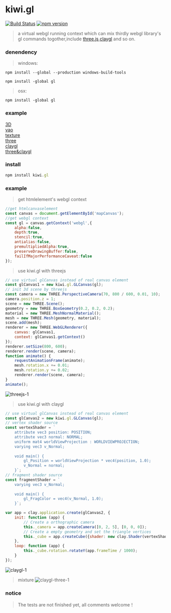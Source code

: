 # kiwi.gl
[![Build Status](https://travis-ci.org/axmand/kiwi.gl.svg?branch=master)](https://travis-ci.org/axmand/kiwi.gl)
[![npm version](https://badge.fury.io/js/kiwi.gl.svg)](https://badge.fury.io/js/kiwi.gl)
<!-- [![codecov](https://codecov.io/gh/axmand/kiwi.gl/branch/master/graph/badge.svg)](https://codecov.io/gh/axmand/kiwi.gl) -->
>a virtual webgl running context which can mix thirdly webgl library's gl commands togother,include [three.js](https://github.com/mrdoob/three.js),[claygl](https://github.com/pissang/claygl) and so on.
### denendency ###
>windows:
```
npm install --global --production windows-build-tools

npm install -global gl
```
>osx:
```
npm install -global gl
```
### example ###
[3D](http://139.129.7.130/kiwi.gl/example/kiwi.gl.3d.html)  
[vao](http://139.129.7.130/kiwi.gl/example/kiwi.gl.vao.html)  
[texture](http://139.129.7.130/kiwi.gl/example/kiwi.gl.texture.html)  
[three](http://139.129.7.130/kiwi.gl/example/kiwi.gl.three.html)  
[claygl](http://139.129.7.130/kiwi.gl/example/kiwi.gl.clay.html)  
[three&claygl](http://139.129.7.130/kiwi.gl/example/kiwi.gl.three.claygl.html)
### install ###
```javascript
npm install kiwi.gl 
```
### example ###
> get htmlelement's webgl context
```javascript
//get htmlcanvaselement
const canvas = document.getElementById('mapCanvas');
//get webgl context
const gl = canvas.getContext('webgl',{
    alpha:false,
    depth:true,
    stencil:true,
    antialias:false,
    premultipliedAlpha:true,
    preserveDrawingBuffer:false,
    failIfMajorPerformanceCaveat:false
});
```
> use kiwi.gl with threejs
```javascript
// use virtual glCanvas instead of real canvas element
const glCanvas1 = new kiwi.gl.GLCanvas(gl);
// init 3d scene by threejs
const camera = new THREE.PerspectiveCamera(70, 800 / 600, 0.01, 10);
camera.position.z = 1;
scene = new THREE.Scene();
geometry = new THREE.BoxGeometry(0.2, 0.2, 0.2);
material = new THREE.MeshNormalMaterial();
mesh = new THREE.Mesh(geometry, material);
scene.add(mesh);
renderer = new THREE.WebGLRenderer({
    canvas: glCanvas1,
    context: glCanvas1.getContext()
});
renderer.setSize(800, 600);
renderer.render(scene, camera);
function animate() {
    requestAnimationFrame(animate);
    mesh.rotation.x += 0.01;
    mesh.rotation.y += 0.02;
    renderer.render(scene, camera);
}
animate();
```
![threejs-1](https://user-images.githubusercontent.com/5127112/39559112-6da252c6-4ec6-11e8-9c01-61c7a34d4f17.png)
> use kiwi.gl with claygl
```javascript
// use virtual glCanvas instead of real canvas element
const glCanvas2 = new kiwi.gl.GLCanvas(gl);
// vertex shader source
const vertexShader = `
    attribute vec3 position: POSITION;
    attribute vec3 normal: NORMAL;
    uniform mat4 worldViewProjection : WORLDVIEWPROJECTION;
    varying vec3 v_Normal;
    
    void main() {
        gl_Position = worldViewProjection * vec4(position, 1.0);
        v_Normal = normal;
    }`;
// fragment shader source
const fragmentShader = `
    varying vec3 v_Normal;
    
    void main() {
        gl_FragColor = vec4(v_Normal, 1.0);
    }`;

var app = clay.application.create(glCanvas2, {
    init: function (app) {
        // Create a orthographic camera
        this._camera = app.createCamera([0, 2, 5], [0, 0, 0]);
        // Create a empty geometry and set the triangle vertices
        this._cube = app.createCube({shader: new clay.Shader(vertexShader, fragmentShader)});
    },
    loop: function (app) {
        this._cube.rotation.rotateY(app.frameTime / 1000);
    }
});
```
![claygl-1](https://user-images.githubusercontent.com/5127112/39559113-6dd81604-4ec6-11e8-9ae2-8cf514e3a06e.png)
> mixture
![claygl-three-1](https://user-images.githubusercontent.com/5127112/39559114-6e0f5bdc-4ec6-11e8-81ef-6d636a8c945c.png)
### notice ####
> The tests are not finished yet, all comments welcome！
